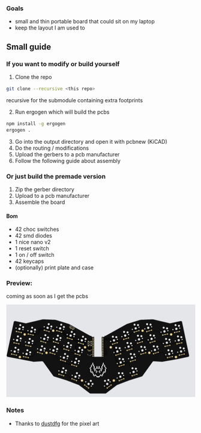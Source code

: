 ### Goals
- small and thin portable board that could sit on my laptop
- keep the layout I am used to


## Small guide

### If you want to modify or build yourself
1. Clone the repo

```bash
git clone --recursive <this repo>
```
recursive for the submodule containing extra footprints   

2. Run ergogen which will build the pcbs
```bash
npm install -g ergogen
ergogen .
```
3. Go into the output directory and open it with pcbnew (KiCAD)
4. Do the routing / modifications
5. Upload the gerbers to a pcb manufacturer
6. Follow the following guide about assembly


### Or just build the premade version
1. Zip the gerber directory
2. Upload to a pcb manufacturer
3. Assemble the board

#### Bom
- 42 choc switches 
- 42 smd diodes
- 1 nice nano v2
- 1 reset switch
- 1 on / off switch
- 42 keycaps
- (optionally) print plate and case


### Preview: 
coming as soon as I get the pcbs   

![image](./imgs/preview.jpg)




### Notes
- Thanks to [dustdfg](https://dustdfg.itch.io/pixel-art-bat-1bit) for the pixel art


